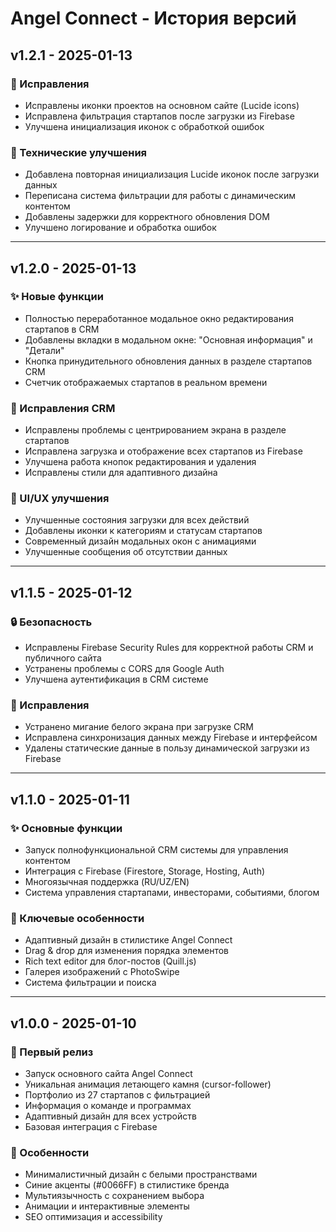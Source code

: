 # Angel Connect - История версий

## v1.2.1 - 2025-01-13
### 🐛 Исправления
- Исправлены иконки проектов на основном сайте (Lucide icons)
- Исправлена фильтрация стартапов после загрузки из Firebase
- Улучшена инициализация иконок с обработкой ошибок

### 🔧 Технические улучшения
- Добавлена повторная инициализация Lucide иконок после загрузки данных
- Переписана система фильтрации для работы с динамическим контентом
- Добавлены задержки для корректного обновления DOM
- Улучшено логирование и обработка ошибок

---

## v1.2.0 - 2025-01-13
### ✨ Новые функции
- Полностью переработанное модальное окно редактирования стартапов в CRM
- Добавлены вкладки в модальном окне: "Основная информация" и "Детали"
- Кнопка принудительного обновления данных в разделе стартапов CRM
- Счетчик отображаемых стартапов в реальном времени

### 🐛 Исправления CRM
- Исправлены проблемы с центрированием экрана в разделе стартапов
- Исправлена загрузка и отображение всех стартапов из Firebase
- Улучшена работа кнопок редактирования и удаления
- Исправлены стили для адаптивного дизайна

### 🎨 UI/UX улучшения
- Улучшенные состояния загрузки для всех действий
- Добавлены иконки к категориям и статусам стартапов
- Современный дизайн модальных окон с анимациями
- Улучшенные сообщения об отсутствии данных

---

## v1.1.5 - 2025-01-12
### 🔒 Безопасность
- Исправлены Firebase Security Rules для корректной работы CRM и публичного сайта
- Устранены проблемы с CORS для Google Auth
- Улучшена аутентификация в CRM системе

### 🐛 Исправления
- Устранено мигание белого экрана при загрузке CRM
- Исправлена синхронизация данных между Firebase и интерфейсом
- Удалены статические данные в пользу динамической загрузки из Firebase

---

## v1.1.0 - 2025-01-11
### ✨ Основные функции
- Запуск полнофункциональной CRM системы для управления контентом
- Интеграция с Firebase (Firestore, Storage, Hosting, Auth)
- Многоязычная поддержка (RU/UZ/EN)
- Система управления стартапами, инвесторами, событиями, блогом

### 🎯 Ключевые особенности
- Адаптивный дизайн в стилистике Angel Connect
- Drag & drop для изменения порядка элементов
- Rich text editor для блог-постов (Quill.js)
- Галерея изображений с PhotoSwipe
- Система фильтрации и поиска

---

## v1.0.0 - 2025-01-10
### 🚀 Первый релиз
- Запуск основного сайта Angel Connect
- Уникальная анимация летающего камня (cursor-follower)
- Портфолио из 27 стартапов с фильтрацией
- Информация о команде и программах
- Адаптивный дизайн для всех устройств
- Базовая интеграция с Firebase

### 🌟 Особенности
- Минималистичный дизайн с белыми пространствами
- Синие акценты (#0066FF) в стилистике бренда
- Мультиязычность с сохранением выбора
- Анимации и интерактивные элементы
- SEO оптимизация и accessibility